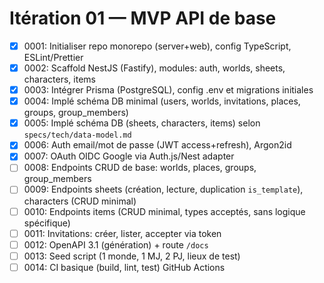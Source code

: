 # Itération 01 — MVP API de base

- [x] 0001: Initialiser repo monorepo (server+web), config TypeScript, ESLint/Prettier
- [x] 0002: Scaffold NestJS (Fastify), modules: auth, worlds, sheets, characters, items
- [x] 0003: Intégrer Prisma (PostgreSQL), config .env et migrations initiales
 - [x] 0004: Implé schéma DB minimal (users, worlds, invitations, places, groups, group_members)
 - [x] 0005: Implé schéma DB (sheets, characters, items) selon `specs/tech/data-model.md`
 - [x] 0006: Auth email/mot de passe (JWT access+refresh), Argon2id
 - [x] 0007: OAuth OIDC Google via Auth.js/Nest adapter
 - [ ] 0008: Endpoints CRUD de base: worlds, places, groups, group_members
 - [ ] 0009: Endpoints sheets (création, lecture, duplication `is_template`), characters (CRUD minimal)
 - [ ] 0010: Endpoints items (CRUD minimal, types acceptés, sans logique spécifique)
 - [ ] 0011: Invitations: créer, lister, accepter via token
 - [ ] 0012: OpenAPI 3.1 (génération) + route `/docs`
 - [ ] 0013: Seed script (1 monde, 1 MJ, 2 PJ, lieux de test)
 - [ ] 0014: CI basique (build, lint, test) GitHub Actions
